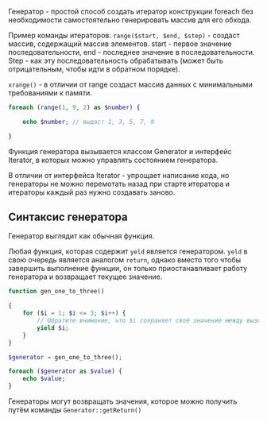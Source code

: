 Генератор - простой способ создать итератор конструкции foreach без необходимости самостоятельно генерировать массив для его обхода.

Пример команды итераторов:
`range($start, $end, $step)` - создаст массив, содержащий массив элементов. start - первое значение последовательности, end - последнее значение в последовательности. Step - как эту последовательность обрабатывать (может быть отрицательным, чтобы идти в обратном порядке).

`xrange()` - в отличии от range создаст массив данных с минимальными требованиями к памяти.

```php
foreach (range(1, 9, 2) as $number) {

    echo $number; // выдаст 1, 3, 5, 7, 9

}
```

Функция генератора вызывается классом Generator и интерфейс Iterator, в которых можно управлять состоянием генератора.

В отличии от интерфейса Iterator - упрощает написание кода, но генераторы не можно перемотать назад при старте итератора и итераторы каждый раз нужно создавать заново.

Синтаксис генератора
--
Генератор выглядит как обычная функция.

Любая функция, которая содержит `yeld` является генератором. `yeld` в свою очередь является аналогом `return`, однако вместо того чтобы завершить выполнение функции, он только приостанавливает работу генератора и возвращает текущее значение.

```php
function gen_one_to_three()

{
    for ($i = 1; $i <= 3; $i++) {
        // Обратите внимание, что $i сохраняет своё значение между вызовами.
        yield $i;
    }
}

$generator = gen_one_to_three();

foreach ($generator as $value) {
    echo $value;
}
```

Генераторы могут возвращать значения, которое можно получить путём команды `Generator::getReturn()`